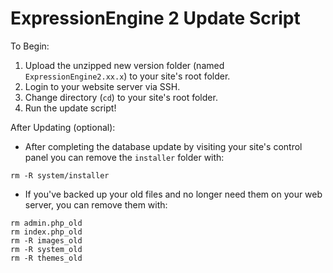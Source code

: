 # ExpressionEngine 2 Update Script

To Begin:
1. Upload the unzipped new version folder (named `ExpressionEngine2.xx.x`) to your site's root folder.
2. Login to your website server via SSH.
3. Change directory (`cd`) to your site's root folder.
4. Run the update script!

After Updating (optional):
* After completing the database update by visiting your site's control panel you can remove the `installer` folder with:
```
rm -R system/installer
```
* If you've backed up your old files and no longer need them on your web server, you can remove them with:
```
rm admin.php_old
rm index.php_old
rm -R images_old
rm -R system_old
rm -R themes_old
```
